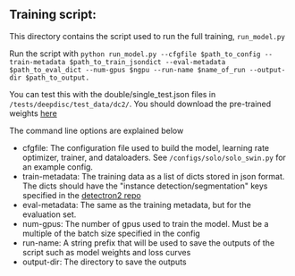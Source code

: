 
## Training script:  

This directory contains the script used to run the full training, ```run_model.py```  

Run the script with ```python run_model.py --cfgfile $path_to_config --train-metadata $path_to_train_jsondict --eval-metadata $path_to_eval_dict --num-gpus $ngpu --run-name $name_of_run --output-dir $path_to_output.```  

You can test this with the double/single_test.json files in ```/tests/deepdisc/test_data/dc2/```.  You should download the pre-trained weights [here](https://dl.fbaipublicfiles.com/detectron2/ViTDet/COCO/cascade_mask_rcnn_swin_b_in21k/f342979038/model_final_246a82.pkl)


The command line options are explained below  

- cfgfile: The configuration file used to build the model, learning rate optimizer, trainer, and dataloaders.  See ```/configs/solo/solo_swin.py``` for an example config.
- train-metadata: The training data as a list of dicts stored in json format.  The dicts should have the "instance detection/segmentation" keys specified in the [detectron2 repo](https://detectron2.readthedocs.io/en/latest/tutorials/datasets.html)
- eval-metadata: The same as the training metadata, but for the evaluation set.
- num-gpus: The number of gpus used to train the model.  Must be a multiple of the batch size specified in the config
- run-name: A string prefix that will be used to save the outputs of the script such as model weights and loss curves
- output-dir: The directory to save the outputs

